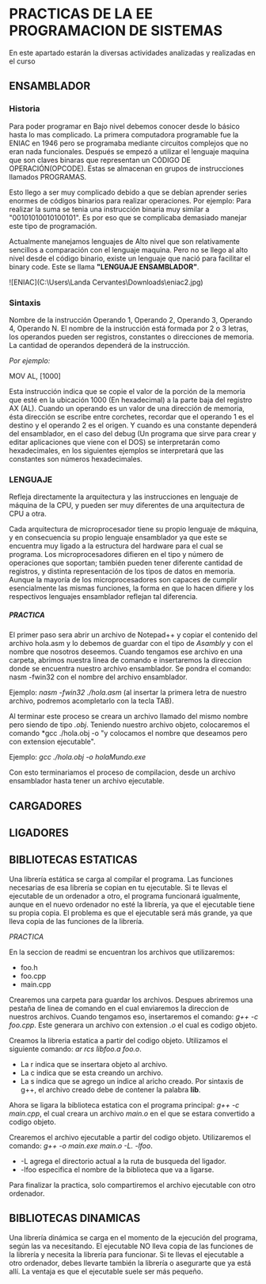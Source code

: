 # PRACTICAS DE LA EE PROGRAMACION DE SISTEMAS
En este apartado estarán la diversas actividades analizadas y realizadas en el curso

## ENSAMBLADOR
### Historia
Para poder programar en Bajo nivel debemos conocer desde lo básico hasta lo mas complicado.
La primera computadora programable fue la ENIAC en 1946 pero se programaba mediante circuitos complejos que no eran nada funcionales. Después se empezó a utilizar el lenguaje maquina que son claves binaras que representan un CÓDIGO DE OPERACIÓN(OPCODE). Estas se almacenan en grupos de instrucciones llamados PROGRAMAS.

Esto llego a ser muy complicado debido a que se debían aprender series enormes de códigos binarios para realizar operaciones. Por ejemplo:
Para realizar la suma se tenia una instrucción binaria muy similar a "00101010010100101". Es por eso que se complicaba demasiado manejar este tipo de programación.

Actualmente manejamos lenguajes de Alto nivel que son relativamente sencillos a comparación con el lenguaje maquina. Pero no se llego al alto nivel desde el código binario, existe un lenguaje que nació para facilitar el binary code. Este se llama **"LENGUAJE ENSAMBLADOR"**.

![ENIAC](C:\Users\Landa Cervantes\Downloads\eniac2.jpg)

### Sintaxis
Nombre de la instrucción Operando 1, Operando 2, Operando 3, Operando 4, Operando N. 
El nombre de la instrucción está formada por 2 o 3 letras, los operandos pueden ser registros, constantes o direcciones de memoria. La cantidad de operandos dependerá de la instrucción.

*Por ejemplo:*

MOV AL, [1000]

Esta instrucción indica que se copie el valor de la porción de la memoria que esté en la ubicación 1000 (En hexadecimal) a la parte baja del registro AX (AL). Cuando un operando es un valor de una dirección de memoria, ésta dirección se escribe entre corchetes, recordar que el operando 1 es el destino y el operando 2 es el origen. Y cuando es una constante dependerá del ensamblador, en el caso del debug (Un programa que sirve para crear y editar aplicaciones que viene con el DOS) se interpretarán como hexadecimales, en los siguientes ejemplos se interpretará que las constantes son números hexadecimales.

### LENGUAJE
Refleja directamente la arquitectura y las instrucciones en lenguaje de máquina de la CPU, y pueden ser muy diferentes de una arquitectura de CPU a otra.

Cada arquitectura de microprocesador tiene su propio lenguaje de máquina, y en consecuencia su propio lenguaje ensamblador ya que este se encuentra muy ligado a la estructura del hardware para el cual se programa. Los microprocesadores difieren en el tipo y número de operaciones que soportan; también pueden tener diferente cantidad de registros, y distinta representación de los tipos de datos en memoria. Aunque la mayoría de los microprocesadores son capaces de cumplir esencialmente las mismas funciones, la forma en que lo hacen difiere y los respectivos lenguajes ensamblador reflejan tal diferencia.

##### *PRACTICA*

El primer paso sera abrir un archivo de Notepad++ y copiar el contenido del archivo hola.asm y lo debemos de guardar con el tipo de *Asambly* y con el nombre que nosotros deseemos.
Cuando tengamos ese archivo en una carpeta, abrimos nuestra linea de comando e insertaremos la direccion donde se encuentra nuestro archivo ensamblador. Se pondra el comando: nasm -fwin32 con el nombre del archivo ensamblador.

Ejemplo: *nasm -fwin32 ./hola.asm* (al insertar la primera letra de nuestro archivo, podremos acompletarlo con la tecla TAB).

Al terminar este proceso se creara un archivo llamado del mismo nombre pero siendo de tipo *.obj*.
Teniendo nuestro archivo objeto, colocaremos el comando *gcc ./hola.obj -o "y colocamos el nombre que deseamos pero con extension ejecutable".

Ejemplo: *gcc ./hola.obj -o holaMundo.exe*

Con esto terminariamos el proceso de compilacion, desde un archivo ensamblador hasta tener un archivo ejecutable.



## CARGADORES


## LIGADORES


## BIBLIOTECAS ESTATICAS
Una librería estática se carga al compilar el programa. Las funciones necesarias de esa librería se copian en tu ejecutable. Si te llevas el ejecutable de un ordenador a otro, el programa funcionará igualmente, aunque en el nuevo ordenador no esté la librería, ya que el ejecutable tiene su propia copia. El problema es que el ejecutable será más grande, ya que lleva copia de las funciones de la librería.

*PRACTICA*

En la seccion de readmi se encuentran los archivos que utilizaremos:

+ foo.h
+ foo.cpp
+ main.cpp

Crearemos una carpeta para guardar los archivos. Despues abriremos una pestaña de linea de comando en el cual enviaremos la direccion de nuestros archivos. Cuando tengamos eso, insertaremos el comando: *g++ -c foo.cpp*. Este generara un archivo con extension *.o* el cual es codigo objeto. 

Creamos la libreria estatica a partir del codigo objeto. Utilizamos el siguiente comando: *ar rcs libfoo.a foo.o*.

+ La r indica que se insertara objeto al archivo.
+ La c indica que se esta creando un archivo.
+ La s indica que se agrego un indice al aricho creado.
Por sintaxis de g++, el archivo creado debe de contener la palabra **lib**.

Ahora se ligara la biblioteca estatica con el programa principal: *g++ -c main.cpp*, el cual creara un archivo *main.o* en el que se estara convertido a codigo objeto.

Crearemos el archivo ejecutable a partir del codigo objeto. Utilizaremos el comando: *g++ -o main.exe main.o -L. -lfoo*. 
+ -L agrega el directorio actual a la ruta de busqueda del ligador.
+ -lfoo especifica el nombre de la biblioteca que va a ligarse.

Para finalizar la practica, solo compartiremos el archivo ejecutable con otro ordenador.


## BIBLIOTECAS DINAMICAS
Una librería dinámica se carga en el momento de la ejecución del programa, según las va necesitando. El ejecutable NO lleva copia de las funciones de la librería y necesita la librería para funcionar. Si te llevas el ejecutable a otro ordenador, debes llevarte también la librería o asegurarte que ya está allí. La ventaja es que el ejecutable suele ser más pequeño.

